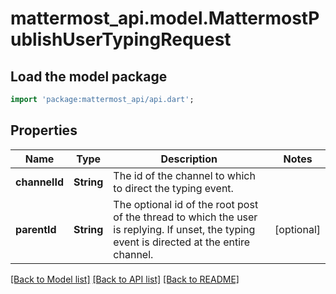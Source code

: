 # mattermost_api.model.MattermostPublishUserTypingRequest

## Load the model package
```dart
import 'package:mattermost_api/api.dart';
```

## Properties
Name | Type | Description | Notes
------------ | ------------- | ------------- | -------------
**channelId** | **String** | The id of the channel to which to direct the typing event. | 
**parentId** | **String** | The optional id of the root post of the thread to which the user is replying. If unset, the typing event is directed at the entire channel. | [optional] 

[[Back to Model list]](../README.md#documentation-for-models) [[Back to API list]](../README.md#documentation-for-api-endpoints) [[Back to README]](../README.md)


